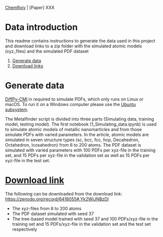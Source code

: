 [ChemRxiv](https://chemrxiv.org/engage/chemrxiv/article-details/6221f17357a9d20c9a729ecb)  |  [Paper] XXX

# Data introduction
This readme contains instructions to generate the data used in this project and download links to a zip folder with the simulated atomic models (xyz_files) and the simulated PDF dataset

1. [Generate data](#generate-data)
2. [Download links](#download-links)

# Generate data
[DiffPy-CMI](https://www.diffpy.org/products/diffpycmi/index.html) in required to simulate PDFs, which only runs on Linux or macOS. To run it on a Windows computer
please use the [Ubuntu subsystem](https://ubuntu.com/tutorials/ubuntu-on-windows#1-overview).

The Metalfinder script is divided into three parts (Simulating data, training model, testing model). The first notebook (1_Simulating_data.ipynb) is used to simulate atomic models of metallic nanomarticles and from those simulate PDFs with varied parameters. In the article, atomic models are simulated in seven structure types (sc, bcc, fcc, hcp, Decahedron, Octahedron, Icosahedron) from 6 to 200 atoms. The PDF dataset is simulated with varied parameters with 100 PDFs per xyz-file in the training set, and 15 PDFs per xyz-file in the validation set as well as 15 PDFs per xyz-file in the test set.

# [Download link](https://zenodo.org/record/6418055#.Yk2WIJNBzDI)
The following can be downloaded from the download link: https://zenodo.org/record/6418055#.Yk2WIJNBzDI
- The xyz-files from 6 to 200 atoms
- The PDF dataset simulated with seed 37
- The tree-based model trained with seed 37 and 100 PDFs/xyz-file in the training set and 15 PDFs/xyz-file in the validation set and the test set respectively
